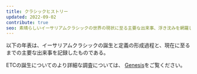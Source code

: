 ```yaml
---
title: クラシックヒストリー
updated: 2022-09-02
contribute: true
seo: 素晴らしいイーサリアムクラシックの世界の現状に至る主要な出来事、浮き沈みを網羅した歴史的な年表です。
---
```


以下の年表は、イーサリアムクラシックの誕生と定義の形成過程と、現在に至るまでの主要な出来事を記録したものである。

ETCの誕生についてのより詳細な調査については、 [Genesis](/why-classic/genesis)をご覧ください。
